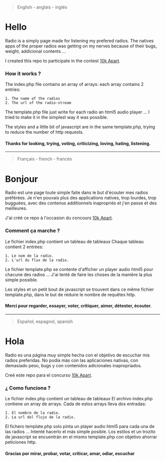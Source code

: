 > English - anglais - inglés
# Hello
Radio is a simply page made for listening my prefered radios. The natives apps of the proper radios was getting on my nerves because of their bugs, weight, addicional contents ...

I created this repo to participate in the contest [10k Apart](https://a-k-apart.com/).
### How it works ?
The index.php file contains an array of arrays:
each array contains 2 entries:

    1. The name of the radios
    2. The url of the radio-stream

The template.php file just write for each radio an html5 audio player ... I tried to make it in the simplest way it was possible.

The styles and a little bit of javascript are in the same template.php, trying to reduce the number of http requests.

#### Thanks for looking, trying, voting, criticizing, loving, hating, listening.
__________________
>  Français - french - francés
# Bonjour
Radio est une page toute simple faite dans le but d'écouter mes radios préférées. Je n'en pouvais plus des applications natives, trop lourdes, trop bugguées, avec des contenus additionnels inapropriés et j'en passe et des meilleures.

J'ai créé ce repo à l'occasion du concours [10k Apart](https://a-k-apart.com/).
### Comment ça marche ?
Le fichier index.php contient un tableau de tableaux
Chaque tableau contient 2 entrées:

    1. Le nom de la radio.
    2. L'url du flux de la radio.

Le fichier template.php se contente d'afficher un player audio html5 pour chacune des radios ... J'ai tenté de faire les choses de la manière la plus simple possible.

Les styles et un petit bout de javascript se trouvent dans ce même fichier template.php, dans le but de réduire le nombre de requêtes http.

#### Merci pour regarder, essayer, voter, critiquer, aimer, détester, écouter.
_______
> Español, espagnol, spanish
# Hola
Radio es una página muy simple hecha con el objetivo de escuchar mis radios preferidas. No podía más con las aplicaciones nativas, con demasiado peso, bugs y con contenidos adicionales inapropriados.

Creé este repo para el concurso [10k Apart](https://a-k-apart.com/).
### ¿ Como funciona ?
Le fichier index.php contient un tableau de tableaux
El archivo index.php contiene un array de arrays.
Cada de estos arrays lleva dos entradas:

    1. El nombre de la radio.
    2. La url del flujo de la radio.

El fichero template.php solo pinta un player audio html5 para cada una de las radios ... Intenté hacerlo el más simple posible.
Los estilos et un trozito de javascript se encuentrán en el mismo template.php con objetivo ahorrar peticiones http.

#### Gracias por mirar, probar, votar, criticar, amar, odiar, escuchar